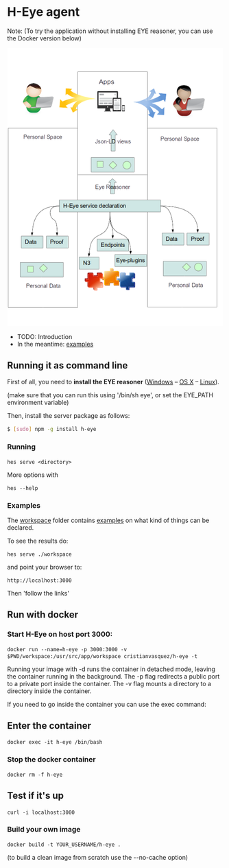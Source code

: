 # H-Eye agent

Note: (To try the application without installing EYE reasoner, you can use the Docker version below)

![](hes-client.png?raw=true)

* TODO: Introduction
* In the meantime: [examples](./workspace)

## Running it as command line

First of all, you need to **install the EYE reasoner** ([Windows](http://eulersharp.sourceforge.net/README.Windows) – [OS X](http://eulersharp.sourceforge.net/README.MacOSX) – [Linux](http://eulersharp.sourceforge.net/README.Linux)).

(make sure that you can run this using '/bin/sh eye', or set the EYE_PATH environment variable) 

Then, install the server package as follows:

``` bash
$ [sudo] npm -g install h-eye
```

### Running

```
hes serve <directory>
```

More options with

```
hes --help
```

### Examples

The [workspace](./workspace) folder contains [examples](./workspace) on what kind of things can be declared.

To see the results do:

```
hes serve ./workspace
```

and point your browser to:

```
http://localhost:3000
```

Then 'follow the links'

## Run with docker


### Start H-Eye on host port 3000:

```
docker run --name=h-eye -p 3000:3000 -v $PWD/workspace:/usr/src/app/workspace cristianvasquez/h-eye -t
```

Running your image with -d runs the container in detached mode, leaving the container running in the background.
The -p flag redirects a public port to a private port inside the container.
The -v flag mounts a directory to a directory inside the container.

If you need to go inside the container you can use the exec command:

## Enter the container

```
docker exec -it h-eye /bin/bash
```


### Stop the docker container

```
docker rm -f h-eye
```

## Test if it's up

```
curl -i localhost:3000
```

### Build your own image

```
docker build -t YOUR_USERNAME/h-eye .
```

(to build a clean image from scratch use the --no-cache option)